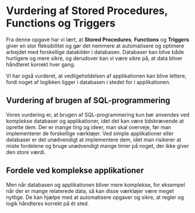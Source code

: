 # Vurdering af Stored Procedures, Functions og Triggers

Fra denne opgave har vi lært, at **Stored Procedures**, **Functions** og **Triggers** giver en stor fleksibilitet og gør det nemmere at automatisere og optimere arbejdet med forskellige datakilder i databasen. Databaser kan blive både hurtigere og mere sikre, og derudover kan vi være sikre på, at data bliver håndteret korrekt hver gang.

Vi har også vurderet, at vedligeholdelsen af applikationen kan blive lettere, fordi noget af logikken ligger i databasen i stedet for i applikationen.

## Vurdering af brugen af SQL-programmering

Vores vurdering er, at brugen af SQL-programmering kun bør anvendes ved komplekse databaser og applikationer, idet det kan være tidskrævende at oprette dem. Der er mange ting og ideer, man skal overveje, før man implementerer de forskellige værktøjer. Ved simple applikationer eller databaser er det unødvendigt at implementere dem, idet man risikerer at miste fordelene og bruge unødvendigt mange timer på noget, der ikke giver den store værdi.

## Fordele ved komplekse applikationer

Men når databasen og applikationen bliver mere komplekse, for eksempel når der er mange relaterede data, så kan disse værktøjer være meget nyttige. De kan hjælpe med at automatisere opgaver og sikre, at regler og logik håndteres korrekt på ét sted.
